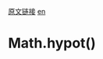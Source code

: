 <a href="https://developer.mozilla.org/zh-CN/docs/Web/JavaScript/Reference/Global_Objects/Math/hypot" target="_blank">原文链接</a>
<a href="https://developer.mozilla.org/en-US/docs/Web/JavaScript/Reference/Global_Objects/Math/hypot" target="_blank">en</a>

# Math.hypot()